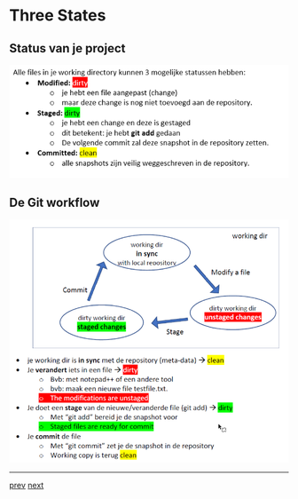 # Three States 

## Status van je project

![git_init_3_states.png](images/git_init_3_states.png)

## De Git workflow 

![git_init_workflow.png](images/git_init_workflow.png)


---
[prev](06_git_init_met_intellij.md)
[next](08_gitignore.md)


